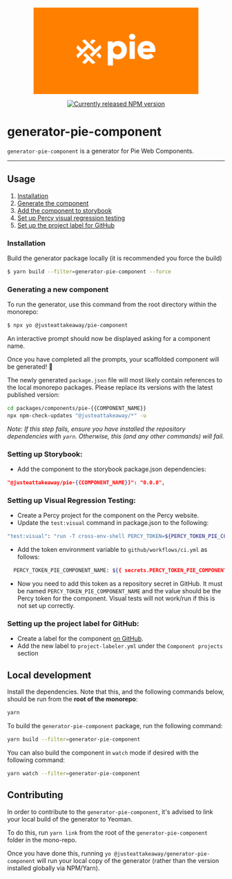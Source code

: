 <p align="center">
  <img align="center" src="../../../readme_image.png" height="200" alt="">
</p>

<p align="center">
  <a href="https://www.npmjs.com/@justeattakeaway/generator-pie-component">
    <img alt="Currently released NPM version" src="https://img.shields.io/npm/v/@justeattakeaway/generator-pie-component.svg">
  </a>
</p>

# generator-pie-component

`generator-pie-component` is a generator for Pie Web Components.

---

## Usage

1. [Installation](#installation)
2. [Generate the component](#generating-a-new-component)
3. [Add the component to storybook](#setting-up-storybook)
4. [Set up Percy visual regression testing](#setting-up-visual-regression-testing)
5. [Set up the project label for GitHub](#setting-up-the-project-label-for-github)

### Installation

Build the generator package locally (it is recommended you force the build)

```sh
$ yarn build --filter=generator-pie-component --force
```

### Generating a new component

To run the generator, use this command from the root directory within the monorepo:

```sh
$ npx yo @justeattakeaway/pie-component
```

An interactive prompt should now be displayed asking for a component name.

Once you have completed all the prompts, your scaffolded component will be generated! 🎉

The newly generated `package.json` file will most likely contain references to the local monorepo packages. Please replace its versions with the latest published version:

```sh
cd packages/components/pie-{{COMPONENT_NAME}}
npx npm-check-updates "@justeattakeaway/*" -u
```

_Note: If this step fails, ensure you have installed the repository dependencies with `yarn`. Otherwise, this (and any other commands) will fail._

### Setting up Storybook:

- Add the component to the storybook package.json dependencies:

```json
"@justeattakeaway/pie-{{COMPONENT_NAME}}": "0.0.0",
```

### Setting up Visual Regression Testing:

- Create a Percy project for the component on the Percy website.
- Update the `test:visual` command in package.json to the following:

```sh
"test:visual": "run -T cross-env-shell PERCY_TOKEN=${PERCY_TOKEN_PIE_COMPONENT_NAME} percy exec --allowed-hostname cloudfront.net -- npx playwright test -c ./playwright-lit-visual.config.ts",
```

- Add the token environment variable to `github/workflows/ci.yml` as follows:

```sh
  PERCY_TOKEN_PIE_COMPONENT_NAME: ${{ secrets.PERCY_TOKEN_PIE_COMPONENT_NAME }}
```

- Now you need to add this token as a repository secret in GitHub. It must be named `PERCY_TOKEN_PIE_COMPONENT_NAME` and the value should be the Percy token for the component. Visual tests will not work/run if this is not set up correctly.

### Setting up the project label for GitHub:

- Create a label for the component [on GitHub](https://github.com/justeattakeaway/pie/issues/labels).
- Add the new label to `project-labeler.yml` under the `Component projects` section

## Local development

Install the dependencies. Note that this, and the following commands below, should be run from the **root of the monorepo**:

```bash
yarn
```

To build the `generator-pie-component` package, run the following command:

```bash
yarn build --filter=generator-pie-component
```

You can also build the component in `watch` mode if desired with the following command:

```bash
yarn watch --filter=generator-pie-component
```

## Contributing

In order to contribute to the `generator-pie-component`, it's advised to link your local build of the generator to Yeoman.

To do this, run `yarn link` from the root of the `generator-pie-component` folder in the mono-repo.

Once you have done this, running `yo @justeattakeaway/generator-pie-component` will run your local copy of the generator (rather than the version installed globally via NPM/Yarn).
